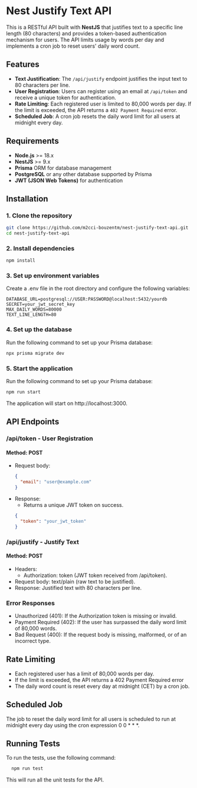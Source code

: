 # Nest Justify Text API

This is a RESTful API built with **NestJS** that justifies text to a specific line length (80 characters) and provides a token-based authentication mechanism for users. The API limits usage by words per day and implements a cron job to reset users' daily word count.

## Features

- **Text Justification**: The `/api/justify` endpoint justifies the input text to 80 characters per line.
- **User Registration**: Users can register using an email at `/api/token` and receive a unique token for authentication.
- **Rate Limiting**: Each registered user is limited to 80,000 words per day. If the limit is exceeded, the API returns a `402 Payment Required` error.
- **Scheduled Job**: A cron job resets the daily word limit for all users at midnight every day.

## Requirements

- **Node.js** >= 18.x
- **NestJS** >= 9.x
- **Prisma** ORM for database management
- **PostgreSQL** or any other database supported by Prisma
- **JWT (JSON Web Tokens)** for authentication

## Installation

### 1. Clone the repository

```bash
git clone https://github.com/m2cci-bouzentm/nest-justify-text-api.git
cd nest-justify-text-api
```

### 2. Install dependencies

```bash
npm install
```

### 3. Set up environment variables

Create a .env file in the root directory and configure the following variables:

```
DATABASE_URL=postgresql://USER:PASSWORD@localhost:5432/yourdb
SECRET=your_jwt_secret_key
MAX_DAILY_WORDS=80000
TEXT_LINE_LENGTH=80
```

### 4. Set up the database

Run the following command to set up your Prisma database:

```BASH
npx prisma migrate dev
```

### 5. Start the application

Run the following command to set up your Prisma database:

```BASH
npm run start
```

The application will start on http://localhost:3000.

## API Endpoints

### /api/token - User Registration

#### Method: POST

- Request body:
  ```json
  {
    "email": "user@example.com"
  }
  ```
- Response:
  - Returns a unique JWT token on success.
  ```json
  {
    "token": "your_jwt_token"
  }
  ```

### /api/justify - Justify Text

#### Method: POST

- Headers:
  - Authorization: token (JWT token received from /api/token).
- Request body: text/plain (raw text to be justified).
- Response: Justified text with 80 characters per line.

### Error Responses

- Unauthorized (401): If the Authorization token is missing or invalid.
- Payment Required (402): If the user has surpassed the daily word limit of 80,000 words.
- Bad Request (400): If the request body is missing, malformed, or of an incorrect type.

## Rate Limiting

- Each registered user has a limit of 80,000 words per day.
- If the limit is exceeded, the API returns a 402 Payment Required error
- The daily word count is reset every day at midnight (CET) by a cron job.

## Scheduled Job

The job to reset the daily word limit for all users is scheduled to run at midnight every day using the cron expression 0 0 \* \* \*.

## Running Tests
To run the tests, use the following command:
```bash
  npm run test
```
This will run all the unit tests for the API.

